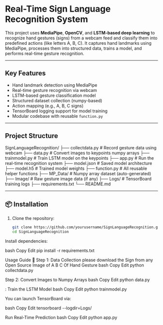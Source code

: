 # Real-Time Sign Language Recognition System

This project uses **MediaPipe**, **OpenCV**, and **LSTM-based deep learning** to recognize hand gestures (signs) from a webcam feed and classify them into predefined actions (like letters A, B, C). It captures hand landmarks using MediaPipe, processes them into structured data, trains a model, and performs real-time gesture recognition.

---

##  Key Features

-  Hand landmark detection using MediaPipe
-  Real-time gesture recognition via webcam
-  LSTM-based gesture classification model
-  Structured dataset collection (numpy-based)
-  Action mapping (e.g., A, B, C signs)
-  TensorBoard logging support for model training
-  Modular codebase with reusable `function.py`

---

## Project Structure
SignLanguageRecognition/
├── collectdata.py # Record gesture data using webcam
├── data.py # Convert images to keypoints numpy arrays
├── trainmodel.py # Train LSTM model on the keypoints
├── app.py # Run the real-time recognition system
├── model.json # Saved model architecture
├── model.h5 # Trained model weights
├── function.py # All reusable helper functions
├── MP_Data/ # Numpy array dataset (auto-generated)
├── Image/ # Raw gesture image data (if any)
├── Logs/ # TensorBoard training logs
├── requirements.txt
└── README.md


---

## 📦 Installation

1. Clone the repository:
   ```bash
   git clone https://github.com/yourusername/SignLanguageRecognition.git
   cd SignLanguageRecognition

Install dependencies:

bash
Copy
Edit
pip install -r requirements.txt


Usage Guide
🔹 Step 1: Data Collection please download the Sign from any Open Source Image of A B C Of Hand Gesture
bash
Copy
Edit
python collectdata.py

Step 2: Convert Images to Numpy Arrays
bash
Copy
Edit
python data.py

: Train the LSTM Model
bash
Copy
Edit
python trainmodel.py


You can launch TensorBoard via:

bash
Copy
Edit
tensorboard --logdir=Logs/

Run Real-Time Prediction
bash
Copy
Edit
python app.py

